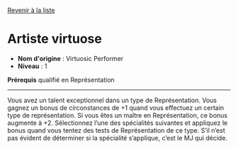 [Revenir à la liste](list.md)

# Artiste virtuose

 * **Nom d'origine** : Virtuosic Performer
 * **Niveau** : 1


<p><strong>Prérequis</strong> qualifié en Représentation</p>
<hr>
<p>Vous avez un talent exceptionnel dans un type de Représentation. Vous gagnez un bonus de circonstances de +1 quand vous effectuez un certain type de représentation. Si vous êtes un maître en Représentation, ce bonus augmente à +2. Sélectionnez l’une des spécialités suivantes et appliquez le bonus quand vous tentez des tests de Représentation de ce type. S’il n’est pas évident de déterminer si la spécialité s’applique, c’est le MJ qui décide.</p>